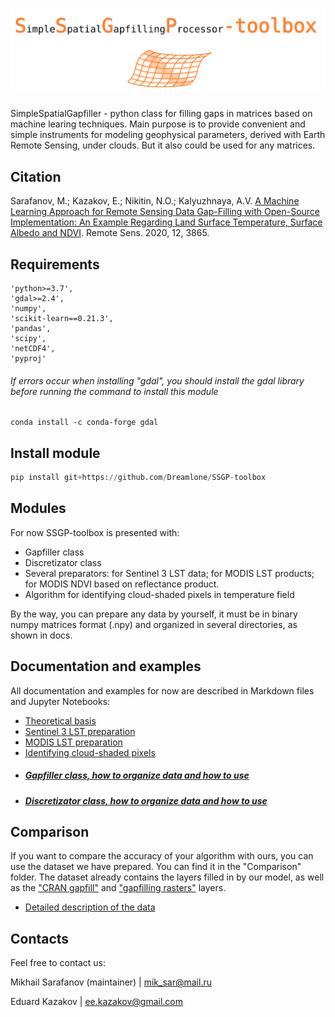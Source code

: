 # ![SSGP_label.png](https://raw.githubusercontent.com/Dreamlone/SSGP-toolbox/master/Supplementary/images/label.png)


SimpleSpatialGapfiller - python class for filling gaps in matrices based on machine learing techniques. Main purpose is to provide convenient and simple instruments for modeling geophysical parameters, derived with Earth Remote Sensing, under clouds. But it also could be used for any matrices.


## Citation
Sarafanov, M.; Kazakov, E.; Nikitin, N.O.; Kalyuzhnaya, A.V. 
[A Machine Learning Approach for Remote Sensing Data Gap-Filling 
with Open-Source Implementation: An Example Regarding Land Surface 
Temperature, Surface Albedo and NDVI](https://www.mdpi.com/2072-4292/12/23/3865). Remote Sens. 2020, 12, 3865.


## Requirements
    'python>=3.7',
    'gdal>=2.4',
    'numpy',
    'scikit-learn==0.21.3',
    'pandas',
    'scipy',
    'netCDF4',
    'pyproj' 

###### If errors occur when installing "gdal", you should install the gdal library before running the command to install this module
    conda install -c conda-forge gdal

## Install module

```python
pip install git+https://github.com/Dreamlone/SSGP-toolbox
```

## Modules

For now SSGP-toolbox is presented with:
 - Gapfiller class
 - Discretizator class
 - Several preparators: for Sentinel 3 LST data; for MODIS LST products; for MODIS NDVI based on reflectance product.
 - Algorithm for identifying cloud-shaded pixels in temperature field
 
 By the way, you can prepare any data by yourself, it must be in binary numpy matrices format (.npy) and organized in several directories, as shown in docs.

## Documentation and examples

All documentation and examples for now are described in Markdown files and Jupyter Notebooks:
 - [Theoretical basis](https://github.com/Dreamlone/SSGP-toolbox/tree/master/Notebooks/Theoretical_basis.md)
 - [Sentinel 3 LST preparation](https://github.com/Dreamlone/SSGP-toolbox/tree/master/Notebooks/Prepare_S3LST.ipynb)
 - [MODIS LST preparation](https://github.com/Dreamlone/SSGP-toolbox/tree/master/Notebooks/Prepare_MODIS_LST.ipynb)
 - [Identifying cloud-shaded pixels](https://github.com/Dreamlone/SSGP-toolbox/tree/master/Notebooks/Cellular_automaton.ipynb)
 - ##### [Gapfiller class, how to organize data and how to use](https://github.com/Dreamlone/SSGP-toolbox/tree/master/Notebooks/Gapfilling.ipynb)
 - ##### [Discretizator class, how to organize data and how to use](https://github.com/Dreamlone/SSGP-toolbox/tree/master/Notebooks/Discretizator.ipynb)

## Comparison 
If you want to compare the accuracy of your algorithm with ours, you can use the dataset we have prepared. You can find it in the "Comparison" folder. The dataset already contains the layers filled in by our model, as well as the ["CRAN gapfill"](https://cran.r-project.org/web/packages/gapfill/index.html) and ["gapfilling rasters"](https://github.com/HughSt/gapfilling_rasters) layers.
- [Detailed description of the data](https://github.com/Dreamlone/SSGP-toolbox/tree/master/Comparison/Description.md)

## Contacts

Feel free to contact us:

Mikhail Sarafanov (maintainer) | mik_sar@mail.ru

Eduard Kazakov | ee.kazakov@gmail.com


